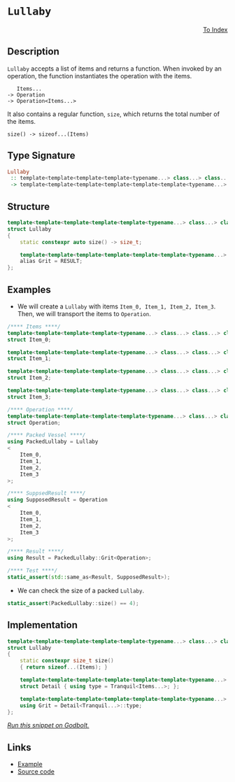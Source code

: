 <!-- Copyright 2024 Feng Mofan
SPDX-License-Identifier: Apache-2.0 -->

# `Lullaby`

<p style='text-align: right;'><a href="../utilities.md#lullaby">To Index</a></p>

## Description

`Lullaby` accepts a list of items and returns a function.
When invoked by an operation, the function instantiates the operation with the items.

<pre><code>   Items...
-> Operation
-> Operation&lt;Items...&gt;</code></pre>

It also contains a regular function, `size`, which returns the total number of the items.

<pre><code>size() -> sizeof...(Items)</code></pre>

## Type Signature

```Haskell
Lullaby
 :: template<template<template<template<typename...> class...> class...> class...> class...
 -> template<template<template<template<template<template<typename...> class...> class...> class...> class...> class...>
```

## Structure

```C++
template<template<template<template<template<typename...> class...> class...> class...> class...>
struct Lullaby
{
    static constexpr auto size() -> size_t;

    template<template<template<template<template<template<typename...> class...> class...> class...> class...> class>
    alias Grit = RESULT;
};
```

## Examples

- We will create a `Lullaby` with items `Item_0, Item_1, Item_2, Item_3`.
Then, we will transport the items to `Operation`.

```C++
/**** Items ****/
template<template<template<template<typename...> class...> class...> class...>
struct Item_0;

template<template<template<template<typename...> class...> class...> class...>
struct Item_1;

template<template<template<template<typename...> class...> class...> class...>
struct Item_2;

template<template<template<template<typename...> class...> class...> class...>
struct Item_3;

/**** Operation ****/
template<template<template<template<template<typename...> class...> class...> class...> class...>
struct Operation;

/**** Packed Vessel ****/
using PackedLullaby = Lullaby
<
    Item_0, 
    Item_1, 
    Item_2, 
    Item_3
>;

/**** SuppsedResult ****/
using SupposedResult = Operation
<
    Item_0, 
    Item_1, 
    Item_2, 
    Item_3
>;

/**** Result ****/
using Result = PackedLullaby::Grit<Operation>;

/**** Test ****/
static_assert(std::same_as<Result, SupposedResult>);
```

- We can check the size of a packed `Lullaby`.

```C++
static_assert(PackedLullaby::size() == 4);
```

## Implementation

```C++
template<template<template<template<template<typename...> class...> class...> class...> class...Items>
struct Lullaby
{
    static constexpr size_t size()
    { return sizeof...(Items); }

    template<template<template<template<template<template<typename...> class...> class...> class...> class...> class Tranquil>
    struct Detail { using type = Tranquil<Items...>; };

    template<template<template<template<template<template<typename...> class...> class...> class...> class...> class...Tranquil>
    using Grit = Detail<Tranquil...>::type;
};
```

[*Run this snippet on Godbolt.*](https://godbolt.org/#z:OYLghAFBqd5QCxAYwPYBMCmBRdBLAF1QCcAaPECAMzwBtMA7AQwFtMQByARg9KtQYEAysib0QXACx8BBAKoBnTAAUAHpwAMvAFYTStJg1DIApACYAQuYukl9ZATwDKjdAGFUtAK4sGISQDMpK4AMngMmAByPgBGmMQgAOwArKQADqgKhE4MHt6%2B/kEZWY4CYRHRLHEJKbaY9qUMQgRMxAR5Pn6BdQ05za0E5VGx8UmpCi1tHQXdEwNDldVjAJS2qF7EyOwcAPQAVAeHR8cnezsmGgCC%2B4cA1AAimGmujMh4mAq3R%2BdXN6f/xx%2BlwuwLMAXCyG8WFuJgCbmQE3QWCosOwIJBfwBWIOQMxtwAkiw0vQ2IImI0vodcdiaWd0VcCJgiQZGbC3IzmeTMGyOcSuTymXzWXDeSzuSKAJ7PZhsAB08tRt0hTAUCnlssVytV6s1Bm1CoC2CVerV8vxHIUqJBE2IXgctxCXloBhiEvRiSsV1u3tuc0cyCVAgmmFUaWIvrwAC9MAB9AgR6MQZYgn0wj23YiYAgbBgJzCoKjqiDmpkKZMBCxp%2B70y6p0X8kWCsUCznC9lNhvt1virtCnsEKWMViYHWG40q00asdaye6iejo0zhfj1W3AAqxEMAEcvHQrV6fTa7fHHi06GnK14skZbgPnjCAvd15uGDu93CSyxZ4bYZWTIlqwrGs6w7Nt6zA0D%2B0gls%2Bxg5tJWlYdlyXA1FxNZD0NQldvzQ%2Bd5Q3bdd1ofdax9K9wmAW4AHFiEIB8n1PJh3zcAjXyIhcQBAO9xU9YEAN/GtMVpE5qTuAAxPBiAmW5sFUVhiUwSkcQxYSASBdEwQhKFFLZNAGC2NICEtH8rhUu5P0%2Bb4QXAqDuzgzsbJ5QcZRHLCUKnXD9Q87CF2tAhbXtT8Yw0ATTIZaDGzsyLYOi%2BD2WcpC3Mw7z3LnLySKPQKORjLhQuBcKot7OLHNihyErlJK8JS5K0pwvyAvjIKzDy6yIqKhy2pK%2BLEIq6qqtqjD%2BpMy5Msa7KAha34jluAB5Z5NwpKyCpi9qIMKrqNvK1y%2BvS6car2obPLqq5Rtm%2BbyRySbrmm5QmGQABrTB0FuAA1D47CUukrnIm9boep7HWdJhXXoh0nRdN1TLhFMfSCjRSBhA9vSCrgEZh5HsrMNGkYJcb0R/ICwuuu4hC8NI0iUdAACUPideMlsuH7KNJ8nMiemmFDp0G5viC6BHxtx0dxplgux0iMZF1HEfF4WWBjLHpdTIKJqhtFCfy4mDluDmuYZpntdp2h41hJ8/se9BAYhziaMINkeYWy6Cd4sytbXD56apPyLuQGMJ3iAgIERTiFGHX3jLcHWjYRlninZw2CFRctnam1T/lErWhEwPTntk%2BT6E%2B9PU8BGs/TwH2/baCAzYB8HgYlYOo0wJN6JN25JCTjhVloThkl4PwOC0UhUE4QXLGsX11k2HSwR4UgCE0TvVnukBkkkWUNAADjMMwAE4d64ZJN43rhEkSaRu44SReBYCQNHh/vB%2BHjheAUEB4fngfO9IOBYBgRAQHWAQNIXgCDkEoGgIkdB4iRGHJwVQG8ABsABaBBkhbjAGQAGKQsozC8CeoQEgeB0B6H4IIEQYh2BSBkIIRQKh1Cf1ILoVGAB3TcaROA8C7j3PuC8h6cBmiA4B8YCy3Hgcg1B6DMG3GwWYW4EAPCQPoOGcwAQuDLF4B/LQqwIBIAgWkKBZAKAQD0QYkAwApBYxoEbeIr8IAxF4TEcIrR67cF4I45gxAJQzRiNoLOH9Z4QNJAQGaDBaAuMHlgGIXhgBuDELQV%2BrjSBYBYIYYA4gGH4EzA4PAAA3D4vCQxZxAdsWe4RGQX0HrQPAMRNyeI8FgXh/k8A30SXk4gMQ2aPBSUYKpRgF6rCoAYYACgXrvGYTzfus9SHCFEOIKh0zaFqF4Uw/QqSUDWGsPoapr9ICrFQIZHICSkGIhNqYMelgzCPzabRLAOykw9D8TkFwDB3CeE6HoUI4RhhVFGKjYo2QBDTD8H8zIAKGALBGAkVGdhHkCH6FMN5BRoX1FhU0SYgwvmLF%2BbYdFQK9BzDaBCn5ULVgKEnlsCQXCOC91IA/XgT9RGIJQWgjBWC16yIgLgAhyiZ7qLnv01YCBMBMCwAke5y9Aiyh3gEM%2BGhJBmEkAgu%2ByQEE730JwK%2BpAb6qNlAgrgCCN472Pgg1eB9pUINpbwp%2BL8378s/tov%2BOiAGCJAWA4xqBFHQNgRwVoLAcmJCQUwccN4uA71lFwdeeD8BEBuSQ2Q5C5nSAWUoJZDDdBY1YUwdhriqU0rpXwjgAigEgNuCIsRzLg2UVDeG9eciFH6KUTCMEZg%2BWaK/k6kxSi3WdtGMqIwoauDwysYyKSlB7EMPcc4jhbinGeO8b4hw07SCBMYME0J4TeCROibE50CTZ7JNSekiJklHl5ISYPQpyBilLrKfUXhVSanOPqdsQeTSWmzzaR0pQXTD0UX6XwIZIyxkTKXdMhNlCk2yEWfQwe6bVl9LOVYSwWyYh3L2QcoMnBjkEHQKcjZFyrnxBufk3ZDzsnOAgK4PFqNPkVEhXof5jRqPpFBY0IlSxkW9DhbixFwKyONHhRiujxL8U8fyHxglQnvkcdJeSyhuaeEMIZeWiRfaq1hojRoORXKY1NtUa2gVpAhUitGPci%2BmrtVhrlSkHep8AjysVZIVG%2BbrW2FtW2h18AnWAKEd2j1DavVsE4L6iRX4ckBhydWsUEwo3cqIXGshsyIPUPkCmmDOgQBBEzdmzh6rqWKcfvwl1wiqCiNCwocLtxIthui/GeR/mDF6YCAZ%2B139dENa7UYntCRwvkxjNVmMtWYyqFQXwOgI7bHjsHpOzxS6ZteJ8X4pdK7BAhLCbwrdMS4l7s3UyQ9L7N0nuyWegpqgimMhvYIO9DCH21IlM%2BxptF328E/Z0vbPS/2tcGUwYZozMDjOlKB%2BNSWJCQZoWl5ZmX4PGHwzYB9aGh4YYYAknYQdEPWEufS65RCSP3JheRvwlGXnMdo9J7FjGcjMYp2UTF9HOOosE8x/HAn0XsexZJpnrPacibUWsDYFLecXzzVazgZW0FhYi1Frk0lOXRpIHptRGjDPGdFZQKlFmQC71lAEAIyRD5ObvjrxIBrLVKc4Da9%2BhmJXJClSfRId8N6SH3lwLeZgLUXwCAV%2Bl5u7VaKpbg03hXn6%2B8XqQNpWRnCSCAA%3D%3D)

## Links

- [Example](../../code/facilities/utilities/lullaby/implementation.hpp)
- [Source code](../../../conceptrodon/lullaby.hpp)

